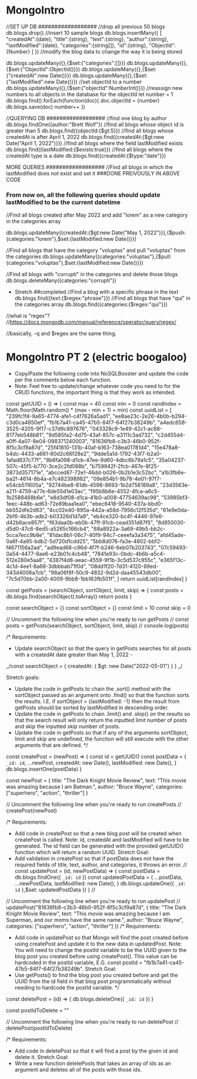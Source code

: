 # MongoIntro

//SET UP DB ##################
//drop all previous 50 blogs
db.blogs.drop()
//insert 10 sample blogs
db.blogs.insertMany({
[
"createdAt":{date},
"title":{string},
"text":{string},
"author":{string},
"lastModified":{date}, "categories":{string[]},
"id":{string},
"ObjectId":{Number}
]
})
//modify the blog data to change the way it is being stored

db.blogs.updateMany({},{$set:{"categories":[]}})
db.blogs.updateMany({},{$set:{"ObjectId":ObjectId()}})
db.blogs.updateMany({},{$set:{"createdAt":new Date()}})
db.blogs.updateMany({},{$set:{"lastModified":new Date()}})
//set objectId to a number
db.blogs.updateMany({},{$set:{"objectId":NumberInt()}})
//reassign new numbers to all objects in the database for the objectId
let number = 1
db.blogs.find().forEach(function(doc){
doc.objectId = (number)
db.blogs.save(doc)
number++
})

//QUERYING DB ##################
//find one blog by author
db.blogs.findOne({author:"Brett Wolf"})
//find all blogs whose object id is greater than 5
db.blogs.find({objectId:{$gt:5}})
//find all blogs whose createdAt is after April 1, 2022
db.blogs.find({createdAt:{$gt:new Date("April 1, 2022")}})
//find all blogs where the field lastModified exists
db.blogs.find({lastModified:{$exists:true}})
//find all blogs where the createdAt type is a date
db.blogs.find({createdAt:{$type:"date"}})

MORE QUERIES ##################
//Find all blogs in which the lastModified does not exist and set it ###DONE PREIVOUSLY IN ABOVE CODE

### From now on, all the following queries should update lastModified to be the current datetime

//Find all blogs created after May 2022 and add "lorem" as a new category in the categories array

db.blogs.updateMany({createdAt:{$gt:new Date("May 1, 2022")}},{$push:{categories:"lorem"},$set:{lastModified:new Date()}})

//Find all blogs that have the category "voluptas" and pull "voluptas" from the categories
db.blogs.updateMany({categories:"voluptas"},{$pull:{categories:"voluptas"},$set:{lastModified:new Date()}})

//Find all blogs with "corrupti" in the categories and delete those blogs
db.blogs.deleteMany({categories:"corrupti"})

- Stretch ##completed
  //Find a blog with a specific phrase in the text
  db.blogs.find({text:{$regex:"phrase"}})
//Find all blogs that have "qui" in the categories array
  db.blogs.find({categories:{$regex:"qui"}})

//what is "regex"?
//https://docs.mongodb.com/manual/reference/operator/query/regex/

//basically, -q and $regex are the same thing.

# MongoIntro PT 2 (electric boogaloo)

- Copy/Paste the following code into NoSQLBooster and update the code per the comments below each function.
- Note: Feel free to update/change whatever code you need to for the CRUD functions, the important thing is that they work as intended.

const getUUID = () => {
const max = 40
const min = 0
const randIndex = Math.floor(Math.random() \* (max - min + 1) + min)
const uuidList = [
"239fc1f4-9a65-4774-afe1-c4f7626a5ad1",
"ee8ae23c-2e26-4b0b-b294-c3d0ca4850ef",
"fb1b7a41-ca45-47b5-84f7-64f27b38249b",
"a4edc658-3525-4205-9f17-c37d9c897676",
"043328c9-1e49-42c1-ac88-8177eb548b81",
"9d585fa2-4d75-43af-857c-a3111c3ad732",
"c2d455d4-a0ff-4a07-8e04-098371240003",
"81636fb8-c3b3-46b0-952f-8f5c3cf9a87d",
"25f41810-131b-40af-b163-738ea01781d4",
"15e478a8-b4dc-4433-a681-80d2c66f28e2",
"9dde5a1d-1792-43f7-b2a0-1afad837c77f",
"8b6fa098-d1cb-47ee-9d60-4dbc6b79a1c5",
"35a04237-507c-45f5-b770-3ce2c2fd088b",
"b759942f-2fcb-467e-8f25-3873d357171e",
"abcced87-72e1-46dd-b026-0b2b1e3c52bc",
"a1b3fb6e-ba2f-4614-8b4a-e7c482398982",
"09e854b1-9b78-4e01-97f7-e54cb511605a",
"92744be8-81db-4598-8693-1b2d756189a8",
"23d3563e-a211-4759-a77e-6de55d1e03ac",
"f95b8b6e-4552-4fca-a6c5-1b2588468b6e",
"e8d3df08-d1ca-41b0-a008-47754639ac98",
"53985bf3-1eec-448b-ad63-72e89baa1ea0",
"ebec6418-9540-437a-bbd0-bb552dfe2d63",
"4cc02e40-895a-442a-a58d-7956c12f535d",
"61e9e0da-2bf6-4b3b-adb2-b03326d1d7a9",
"eb4ce320-bc4f-4446-97e6-d42b6ace857f",
"f63daa0b-eb0b-47ff-91cb-cead351d87f5",
"8d850030-d5d0-47c6-8ed5-a5265c166cb4",
"68a8922a-3a69-49b5-bb2c-5cca7ecc9b8e",
"81dac8b1-06c7-40f9-94c7-ceeefa3a3475",
"afd45ade-0a6f-4a95-bdb2-5d720d1cdd25",
"5bb8d076-fa3e-4802-bbf2-f4671156a2ad",
"ad9ead68-c96d-4f7f-b246-6eb07b203743",
"07c59493-0a54-4477-8ae6-e23b01c4cb48",
"7841e93c-0bdc-4b6b-a5c4-512e280e5aa8",
"4387f4d8-aeac-4559-9f1b-3c5d537c955c",
"e365f13c-4c1d-4ee1-8a66-3dbbbab71f0d",
"08dd1f20-7d31-4120-89ed-343d4006a7cb",
"98a06f8f-50c9-4832-9d2d-daa45543db00",
"7c5d70bb-2a00-4009-9bb8-1bb163fb501f",
]
return uuidList[randIndex]
}

const getPosts = (searchObject, sortObject, limit, skip) => {
const posts = db.blogs.find(searchObject).toArray()
return posts
}

const searchObject = {}
const sortObject = {}
const limit = 10
const skip = 0

// Uncomment the following line when you're ready to run getPosts
// const posts = getPosts(searchObject, sortObject, limit, skip)
// console.log(posts)

/\*
Requirements:

- Update searchObject so that the query in getPosts searches for all posts with a createdAt date greater than May 1, 2022 -

_/const searchObject = {
createdAt: {
$gt: new Date("2022-05-01")
}
}
_/

Stretch goals:

- Update the code in getPosts to chain the .sort() method with the sortObject passed as an argument onto .find() so that the
  function sorts the results. I.E. if sortObject = {lastModified: -1} then the result from getPosts should be sorted by
  lastModified in descending order.
- Update the code in getPosts to chain .limit() and .skip() on the results so that the search result will only return the
  inputted limit number of posts and skip the inputted skip number of posts.
- Update the code in getPosts so that if any of the arguments sortObject, limit and skip are undefined, the function will
  still execute with the other arguments that are defined.
  \*/

const createPost = (newPost) => {
const id = getUUID()
const postData = {
`_id: id`,
...newPost,
createdAt: new Date(),
lastModified: new Date(),
}
db.blogs.insertOne(postData)
}

const newPost = {
title: "The Dark Knight Movie Review",
text: "This movie was amazing because I am Batman.",
author: "Bruce Wayne",
categories: ["superhero", "action", "thriller"]
}

// Uncomment the following line when you're ready to run createPosts
// createPost(newPost)

/\*
Requirements:

- Add code in createPost so that a new blog post will be created when createPost is called.
  Note: id, createdAt and lastModified will have to be generated. The id field can be generated with the provided getUUID()
  function which will return a random UUID.
  Stretch Goal:
- Add validation in createPost so that if postData does not have the required fields of title, text, author, and categories,
  it throws an error.
  //
  const updatePost = (id, newPostData) => {
  const postData = db.blogs.findOne({ `_id: id` })
  const updatedPostData = {
  ...postData,
  ...newPostData,
  lastModified: new Date(),
  }
  db.blogs.updateOne({ `_id: id` },$set: updatedPostData })
  }
  //

// Uncomment the following line when you're ready to run updatePost
// updatePost("81636fb8-c3b3-46b0-952f-8f5c3cf9a87d", { title: "The Dark Knight Movie Review", text: "This movie was amazing because I am Superman, and our moms have the same name.", author: "Bruce Wayne", categories: ["superhero", "action", "thriller"] })
/\*
Requirements:

- Add code in updatePost so that Mongo will find the post created before using createPost and update it to the new data
  in updatedPost.
  Note: You will need to change the postId variable to be the UUID given to the blog post you created before using createPost().
  This value can be hardcoded in the postId variable, E.G. const postId = "fb1b7a41-ca45-47b5-84f7-64f27b38249b".
  Stretch Goal:
- Use getPosts() to find the blog post you created before and get the UUID from the id field in that blog post
  programmatically without needing to hardcode the postId variable.
  \*/

const deletePost = (id) => {
db.blogs.deleteOne({ `_id: id` })
}

const postIdToDelete = ""

// Uncomment the following line when you're ready to run deletePost
// deletePost(postIdToDelete)

/\*
Requirements:

- Add code in deletePost so that it will find a post by the given id and delete it.
  Stretch Goal:
- Write a new function deletePosts that takes an array of ids as an argument and deletes all of the posts with those ids.

